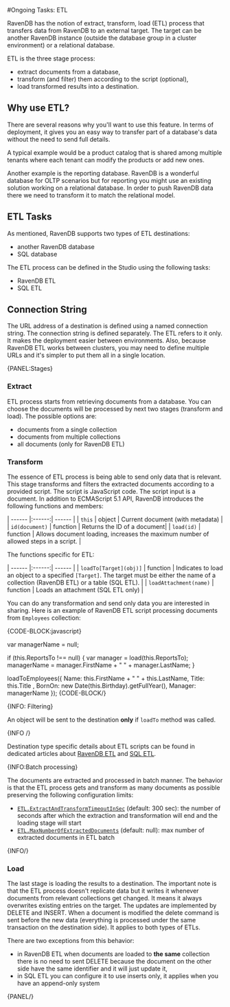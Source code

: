 ﻿#Ongoing Tasks: ETL

RavenDB has the notion of extract, transform, load (ETL) process that transfers data from RavenDB to an external target. The target can be another
RavenDB instance (outside the database group in a cluster environment) or a relational database.

ETL is the three stage process:

- extract documents from a database,
- transform (and filter) them according to the script (optional),
- load transformed results into a destination.

## Why use ETL?

There are several reasons why you'll want to use this feature. In terms of deployment, it gives you an easy way to transfer part of a database's data 
without the need to send full details.

A typical example would be a product catalog that is shared among multiple tenants where each tenant can modify the products or add new ones.

Another example is the reporting database. RavenDB is a wonderful database for OLTP scenarios but for reporting you might use an existing solution working on
a relational database. In order to push RavenDB data there we need to transform it to match the relational model.


## ETL Tasks

As mentioned, RavenDB supports two types of ETL destinations:

- another RavenDB database
- SQL database

The ETL process can be defined in the Studio using the following tasks:

- RavenDB ETL
- SQL ETL

## Connection String

The URL address of a destination is defined using a named connection string. The connection string is defined separately. The ETL refers to it only. 
It makes the deployment easier between environments. Also, because RavenDB ETL works between clusters, you may need to define multiple URLs and it's simpler to put
them all in a single location.

{PANEL:Stages}

### Extract

ETL process starts from retrieving documents from a database. You can choose the documents will be processed by next two stages (transform and load). The possible options are:

- documents from a single collection
- documents from multiple collections
- all documents (only for RavenDB ETL)

### Transform

The essence of ETL process is being able to send only data that is relevant. This stage transforms and filters the extracted documents according to a provided script.
The script is JavaScript code. The script input is a document. In addition to ECMAScript 5.1 API, RavenDB introduces the following functions and members:

| ------ |:------:| ------ |
| `this` | object | Current document (with metadata) |
| `id(document)` | function | Returns the ID of a document|
| `load(id)` | function | Allows document loading, increases the maximum number of allowed steps in a script. |

The functions specific for ETL:

| ------ |:------:| ------ |
| `loadTo[Target](obj)]` | function | Indicates to load an object to a specified `[Target]`. The target must be either the name of a collection (RavenDB ETL) or a table (SQL ETL). |
| `loadAttachment(name)` | function | Loads an attachment (SQL ETL only) |

You can do any transformation and send only data you are interested in sharing. Here is an example of RavenDB ETL script processing documents from `Employees` collection:

{CODE-BLOCK:javascript}

var managerName = null;

if (this.ReportsTo !== null)
{
    var manager = load(this.ReportsTo);
    managerName = manager.FirstName + " " + manager.LastName;
}

loadToEmployees({
    Name: this.FirstName + " " + this.LastName,
    Title: this.Title ,
    BornOn: new Date(this.Birthday).getFullYear(),
    Manager: managerName
});
{CODE-BLOCK/}

{INFO: Filtering}

An object will be sent to the destination **only** if `loadTo` method was called.

{INFO /}

Destination type specific details about ETL scripts can be found in dedicated articles about [RavenDB ETL]() and [SQL ETL]().

{INFO:Batch processing}

The documents are extracted and processed in batch manner. The behavior is that the ETL process gets and transform as many documents as possible preserving the following configuration limits:

- [`ETL.ExtractAndTransformTimeoutInSec`]() (default: 300 sec): the number of seconds after which the extraction and transformation will end and the loading stage will start
- [`ETL.MaxNumberOfExtractedDocuments`]() (default: null): max number of extracted documents in ETL batch

{INFO/}

### Load

The last stage is loading the results to a destination. The important note is that the ETL process doesn't replicate data but it writes it whenever documents from relevant collections get changed.
It means it always overwrites existing entries on the target. The updates are implemented by DELETE and INSERT.
When a document is modified the delete command is sent before the new data (everything is processed under the same transaction on the destination side). It applies to both types of ETLs.

There are two exceptions from this behavior:

- in RavenDB ETL when documents are loaded to **the same** collection there is no need to sent DELETE because the document on the other side have the same identifier and it will just update it,
- in SQL ETL you can configure it to use inserts only, it applies when you have an append-only system

{PANEL/}

